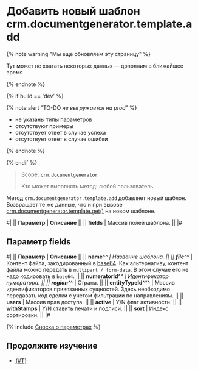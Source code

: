 # Добавить новый шаблон crm.documentgenerator.template.add

{% note warning "Мы еще обновляем эту страницу" %}

Тут может не хватать некоторых данных — дополним в ближайшее время

{% endnote %}

{% if build == 'dev' %}

{% note alert "TO-DO _не выгружается на prod_" %}

- не указаны типы параметров
- отсутствуют примеры
- отсутствует ответ в случае успеха
- отсутствует ответ в случае ошибки

{% endnote %}

{% endif %}

> Scope: [`crm.documentgenerator`](../../../scopes/permissions.md)
>
> Кто может выполнять метод: любой пользователь

Метод `crm.documentgenerator.template.add` добавляет новый шаблон. Возвращает те же данные, что и при вызове [crm.documentgenerator.template.get()](./crm-document-generator-template-get.md) на новом шаблоне.

#|
|| **Параметр** | **Описание** ||
|| **fields** | Массив полей шаблона. ||
|#

## Параметр fields

#|
|| **Параметр** | **Описание** ||
|| **name**^*^ | Название шаблона. ||
|| **file**^*^ | Контент файла, закодированный в [base64](../../../files/how-to-upload-files.md). Как альтернативу, контент файла можно передать в `multipart / form-data`. В этом случае его не надо кодировать в `base64`. ||
|| **numeratorId**^*^ | Идентификатор нумератора. ||
|| **region**^*^ | Страна. ||
|| **entityTypeId**^*^ | Массив идентификаторов привязанных сущностей. Здесь необходимо передавать код сделки с учетом фильтрации по направлениям. ||
|| **users** | Массив прав доступа. ||
|| **active** | Y/N флаг активности. ||
|| **withStamps** | Y/N ставить печати и подписи. ||
|| **sort** | Индекс сортировки. ||
|#

{% include [Сноска о параметрах](../../../../_includes/required.md) %}

## Продолжите изучение

- [{#T}](../../../../tutorials/crm/how-to-add-crm-objects/how-to-generate-documents.md)